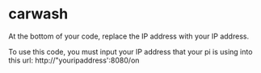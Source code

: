 # carwash
At the bottom of your code, replace the IP address with your IP address.

To use this code, you must input your IP address that your pi is using
into this url: http://"youripaddress':8080/on
